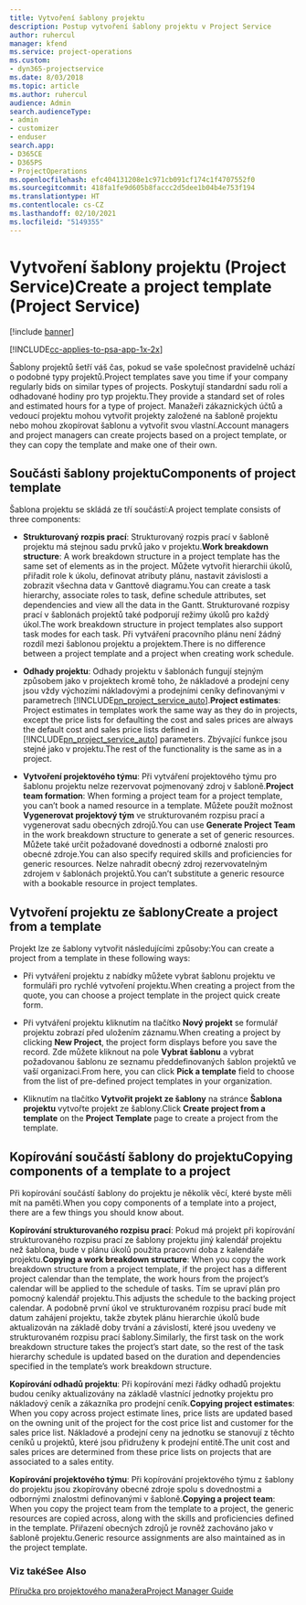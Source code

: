 ```yaml
---
title: Vytvoření šablony projektu
description: Postup vytvoření šablony projektu v Project Service
author: ruhercul
manager: kfend
ms.service: project-operations
ms.custom:
- dyn365-projectservice
ms.date: 8/03/2018
ms.topic: article
ms.author: ruhercul
audience: Admin
search.audienceType:
- admin
- customizer
- enduser
search.app:
- D365CE
- D365PS
- ProjectOperations
ms.openlocfilehash: efc404131208e1c971cb091cf174c1f4707552f0
ms.sourcegitcommit: 418fa1fe9d605b8faccc2d5dee1b04b4e753f194
ms.translationtype: HT
ms.contentlocale: cs-CZ
ms.lasthandoff: 02/10/2021
ms.locfileid: "5149355"
---
```

# <a name="create-a-project-template-project-service"></a><span data-ttu-id="cad03-103">Vytvoření šablony projektu (Project Service)</span><span class="sxs-lookup"><span data-stu-id="cad03-103">Create a project template (Project Service)</span></span>

[!include [banner](../includes/psa-now-project-operations.md)]

[!INCLUDE[cc-applies-to-psa-app-1x-2x](../includes/cc-applies-to-psa-app-1x-2x.md)]

<span data-ttu-id="cad03-104">Šablony projektů šetří váš čas, pokud se vaše společnost pravidelně uchází o podobné typy projektů.</span><span class="sxs-lookup"><span data-stu-id="cad03-104">Project templates save you time if your company regularly bids on similar types of projects.</span></span> <span data-ttu-id="cad03-105">Poskytují standardní sadu rolí a odhadované hodiny pro typ projektu.</span><span class="sxs-lookup"><span data-stu-id="cad03-105">They provide a standard set of roles and estimated hours for a type of project.</span></span> <span data-ttu-id="cad03-106">Manažeři zákaznických účtů a vedoucí projektu mohou vytvořit projekty založené na šabloně projektu nebo mohou zkopírovat šablonu a vytvořit svou vlastní.</span><span class="sxs-lookup"><span data-stu-id="cad03-106">Account managers and project managers can create projects based on a project template, or they can copy the template and make one of their own.</span></span>  
  
## <a name="components-of-project-template"></a><span data-ttu-id="cad03-107">Součásti šablony projektu</span><span class="sxs-lookup"><span data-stu-id="cad03-107">Components of project template</span></span>
 <span data-ttu-id="cad03-108">Šablona projektu se skládá ze tří součástí:</span><span class="sxs-lookup"><span data-stu-id="cad03-108">A project template consists of three components:</span></span>  
  
- <span data-ttu-id="cad03-109">**Strukturovaný rozpis prací**: Strukturovaný rozpis prací v šabloně projektu má stejnou sadu prvků jako v projektu.</span><span class="sxs-lookup"><span data-stu-id="cad03-109">**Work breakdown structure**: A work breakdown structure in a project template has the same set of elements as in the project.</span></span> <span data-ttu-id="cad03-110">Můžete vytvořit hierarchii úkolů, přiřadit role k úkolu, definovat atributy plánu, nastavit závislosti a zobrazit všechna data v Ganttově diagramu.</span><span class="sxs-lookup"><span data-stu-id="cad03-110">You can create a task hierarchy, associate roles to task, define schedule attributes, set dependencies and view all the data in the Gantt.</span></span> <span data-ttu-id="cad03-111">Strukturované rozpisy prací v šablonách projektů také podporují režimy úkolů pro každý úkol.</span><span class="sxs-lookup"><span data-stu-id="cad03-111">The work breakdown structure in project templates also support task modes for each task.</span></span> <span data-ttu-id="cad03-112">Při vytváření pracovního plánu není žádný rozdíl mezi šablonou projektu a projektem.</span><span class="sxs-lookup"><span data-stu-id="cad03-112">There is no difference between a project template and a project when creating work schedule.</span></span>  
  
- <span data-ttu-id="cad03-113">**Odhady projektu**: Odhady projektu v šablonách fungují stejným způsobem jako v projektech kromě toho, že nákladové a prodejní ceny jsou vždy výchozími nákladovými a prodejními ceníky definovanými v parametrech [!INCLUDE[pn_project_service_auto](../includes/pn-project-service-auto.md)].</span><span class="sxs-lookup"><span data-stu-id="cad03-113">**Project estimates**: Project estimates in templates work the same way as they do in projects, except the price lists for defaulting the cost and sales prices are always the default cost and sales price lists defined in [!INCLUDE[pn_project_service_auto](../includes/pn-project-service-auto.md)] parameters.</span></span> <span data-ttu-id="cad03-114">Zbývající funkce jsou stejné jako v projektu.</span><span class="sxs-lookup"><span data-stu-id="cad03-114">The rest of the functionality is the same as in a project.</span></span>  
  
- <span data-ttu-id="cad03-115">**Vytvoření projektového týmu**: Při vytváření projektového týmu pro šablonu projektu nelze rezervovat pojmenovaný zdroj v šabloně.</span><span class="sxs-lookup"><span data-stu-id="cad03-115">**Project team formation**: When forming a project team for a project template, you can’t book a named resource in a template.</span></span> <span data-ttu-id="cad03-116">Můžete použít možnost **Vygenerovat projektový tým** ve strukturovaném rozpisu prací a vygenerovat sadu obecných zdrojů.</span><span class="sxs-lookup"><span data-stu-id="cad03-116">You can use **Generate Project Team** in the work breakdown structure to generate a set of generic resources.</span></span> <span data-ttu-id="cad03-117">Můžete také určit požadované dovednosti a odborné znalosti pro obecné zdroje.</span><span class="sxs-lookup"><span data-stu-id="cad03-117">You can also specify required skills and proficiencies for generic resources.</span></span> <span data-ttu-id="cad03-118">Nelze nahradit obecný zdroj rezervovatelným zdrojem v šablonách projektů.</span><span class="sxs-lookup"><span data-stu-id="cad03-118">You can’t substitute a generic resource with a bookable resource in project templates.</span></span>  
  
## <a name="create-a-project-from-a-template"></a><span data-ttu-id="cad03-119">Vytvoření projektu ze šablony</span><span class="sxs-lookup"><span data-stu-id="cad03-119">Create a project from a template</span></span>  
 <span data-ttu-id="cad03-120">Projekt lze ze šablony vytvořit následujícími způsoby:</span><span class="sxs-lookup"><span data-stu-id="cad03-120">You can create a project from a template in these following ways:</span></span>  
  
-   <span data-ttu-id="cad03-121">Při vytváření projektu z nabídky můžete vybrat šablonu projektu ve formuláři pro rychlé vytvoření projektu.</span><span class="sxs-lookup"><span data-stu-id="cad03-121">When creating a project from the quote, you can choose a project template in the project quick create form.</span></span>  
  
-   <span data-ttu-id="cad03-122">Při vytváření projektu kliknutím na tlačítko **Nový projekt** se formulář projektu zobrazí před uložením záznamu.</span><span class="sxs-lookup"><span data-stu-id="cad03-122">When creating a project by clicking **New Project**, the project form displays before you save the record.</span></span> <span data-ttu-id="cad03-123">Zde můžete kliknout na pole **Vybrat šablonu** a vybrat požadovanou šablonu ze seznamu předdefinovaných šablon projektů ve vaší organizaci.</span><span class="sxs-lookup"><span data-stu-id="cad03-123">From here, you can click **Pick a template** field to choose from the list of pre-defined project templates in your organization.</span></span>  
  
-   <span data-ttu-id="cad03-124">Kliknutím na tlačítko **Vytvořit projekt ze šablony** na stránce **Šablona projektu** vytvořte projekt ze šablony.</span><span class="sxs-lookup"><span data-stu-id="cad03-124">Click **Create project from a template** on the **Project Template** page to create a project from the template.</span></span>  
  
## <a name="copying-components-of-a-template-to-a-project"></a><span data-ttu-id="cad03-125">Kopírování součástí šablony do projektu</span><span class="sxs-lookup"><span data-stu-id="cad03-125">Copying components of a template to a project</span></span>  
 <span data-ttu-id="cad03-126">Při kopírování součástí šablony do projektu je několik věcí, které byste měli mít na paměti.</span><span class="sxs-lookup"><span data-stu-id="cad03-126">When you copy components of a template into a project, there are a few things you should know about.</span></span>  
  
 <span data-ttu-id="cad03-127">**Kopírování strukturovaného rozpisu prací**: Pokud má projekt při kopírování strukturovaného rozpisu prací ze šablony projektu jiný kalendář projektu než šablona, bude v plánu úkolů použita pracovní doba z kalendáře projektu.</span><span class="sxs-lookup"><span data-stu-id="cad03-127">**Copying a work breakdown structure**: When you copy the work breakdown structure from a project template, if the project has a different project calendar than the template, the work hours from the project’s calendar will be applied to the schedule of tasks.</span></span> <span data-ttu-id="cad03-128">Tím se upraví plán pro pomocný kalendář projektu.</span><span class="sxs-lookup"><span data-stu-id="cad03-128">This adjusts the schedule to the backing project calendar.</span></span> <span data-ttu-id="cad03-129">A podobně první úkol ve strukturovaném rozpisu prací bude mít datum zahájení projektu, takže zbytek plánu hierarchie úkolů bude aktualizován na základě doby trvání a závislostí, které jsou uvedeny ve strukturovaném rozpisu prací šablony.</span><span class="sxs-lookup"><span data-stu-id="cad03-129">Similarly, the first task on the work breakdown structure takes the project’s start date, so the rest of the task hierarchy schedule is updated based on the duration and dependencies specified in the template’s work breakdown structure.</span></span>  
  
 <span data-ttu-id="cad03-130">**Kopírování odhadů projektu**: Při kopírování mezi řádky odhadů projektu budou ceníky aktualizovány na základě vlastnící jednotky projektu pro nákladový ceník a zákazníka pro prodejní ceník.</span><span class="sxs-lookup"><span data-stu-id="cad03-130">**Copying project estimates**: When you copy across project estimate lines, price lists are updated based on the owning unit of the project for the cost price list and customer for the sales price list.</span></span> <span data-ttu-id="cad03-131">Nákladové a prodejní ceny na jednotku se stanovují z těchto ceníků u projektů, které jsou přidruženy k prodejní entitě.</span><span class="sxs-lookup"><span data-stu-id="cad03-131">The unit cost and sales prices are determined from these price lists on projects that are associated to a sales entity.</span></span>  
  
 <span data-ttu-id="cad03-132">**Kopírování projektového týmu**: Při kopírování projektového týmu z šablony do projektu jsou zkopírovány obecné zdroje spolu s dovednostmi a odbornými znalostmi definovanými v šabloně.</span><span class="sxs-lookup"><span data-stu-id="cad03-132">**Copying a project team**: When you copy the project team from the template to a project, the generic resources are copied across, along with the skills and proficiencies defined in the template.</span></span> <span data-ttu-id="cad03-133">Přiřazení obecných zdrojů je rovněž zachováno jako v šabloně projektu.</span><span class="sxs-lookup"><span data-stu-id="cad03-133">Generic resource assignments are also maintained as in the project template.</span></span>  
  
### <a name="see-also"></a><span data-ttu-id="cad03-134">Viz také</span><span class="sxs-lookup"><span data-stu-id="cad03-134">See Also</span></span>  
 [<span data-ttu-id="cad03-135">Příručka pro projektového manažera</span><span class="sxs-lookup"><span data-stu-id="cad03-135">Project Manager Guide</span></span>](../psa/project-manager-guide.md)
